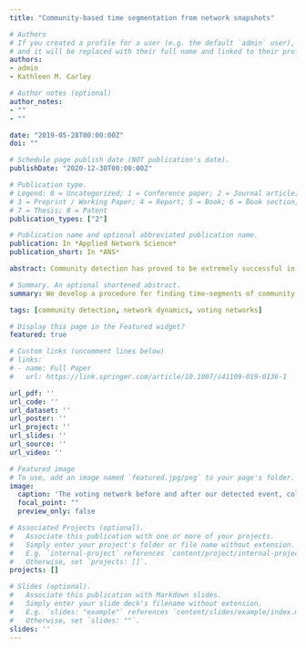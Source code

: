 ```yaml
---
title: "Community-based time segmentation from network snapshots"

# Authors
# If you created a profile for a user (e.g. the default `admin` user), write the username (folder name) here 
# and it will be replaced with their full name and linked to their profile.
authors:
- admin
- Kathleen M. Carley

# Author notes (optional)
author_notes:
- ""
- ""

date: "2019-05-28T00:00:00Z"
doi: ""

# Schedule page publish date (NOT publication's date).
publishDate: "2020-12-30T00:00:00Z"

# Publication type.
# Legend: 0 = Uncategorized; 1 = Conference paper; 2 = Journal article;
# 3 = Preprint / Working Paper; 4 = Report; 5 = Book; 6 = Book section;
# 7 = Thesis; 8 = Patent
publication_types: ["2"]

# Publication name and optional abbreviated publication name.
publication: In *Applied Network Science*
publication_short: In *ANS*

abstract: Community detection has proved to be extremely successful in a variety of domains. However, most of the algorithms used in practice assume networks are unchanging in time. This assumption is violated for many datasets, resulting in incorrect or misleading communities. Many different algorithms to rectify this problem have been proposed. Most of them, however, focus on community evolution rather than abrupt changes. The problem of change detection is easier than that of community evolution, and is often sufficient. Here, we propose an algorithm for determining community-based change points from network snapshots. Networks can then be aggregated between change points, and analyzed without violating assumptions. There are three network types that we have defined our algorithm for, each having a case study: static nodesets, semi-static nodesets, and dynamic nodesets. The case studies for these network types are: the Ukrainian Legislature, the Enron email network, and Twitter data from Ukraine. We empirically verify our algorithm in each case study, and compare results to two popular alternatives: Generalized Louvain and GraphScope. We show the impracticality of Generalized Louvain and that our method is less sensitive than GraphScope. Lastly, we use our first two case studies to determine optimal parameters for an anomaly-detection-based streaming method. We then demonstrate that the streaming method was capable of determining events both from data collection errors and from internal network disruptions.

# Summary. An optional shortened abstract.
summary: We develop a procedure for finding time-segments of community stability in dynamic networks. This also functions as a community-based event detector. Applying this to the legislative voting network in Ukraine's 8th convocation, we identify the Euromaidan Revolution as a major event, and show that the network structure is vastly different before and after.

tags: [community detection, network dynamics, voting networks]

# Display this page in the Featured widget?
featured: true

# Custom links (uncomment lines below)
# links:
# - name: Full Paper
#   url: https://link.springer.com/article/10.1007/s41109-019-0136-1

url_pdf: ''
url_code: ''
url_dataset: ''
url_poster: ''
url_project: ''
url_slides: ''
url_source: ''
url_video: ''

# Featured image
# To use, add an image named `featured.jpg/png` to your page's folder. 
image:
  caption: 'The voting network before and after our detected event, colored by Louvain grouping.'
  focal_point: ""
  preview_only: false

# Associated Projects (optional).
#   Associate this publication with one or more of your projects.
#   Simply enter your project's folder or file name without extension.
#   E.g. `internal-project` references `content/project/internal-project/index.md`.
#   Otherwise, set `projects: []`.
projects: []

# Slides (optional).
#   Associate this publication with Markdown slides.
#   Simply enter your slide deck's filename without extension.
#   E.g. `slides: "example"` references `content/slides/example/index.md`.
#   Otherwise, set `slides: ""`.
slides: ''
---
```


